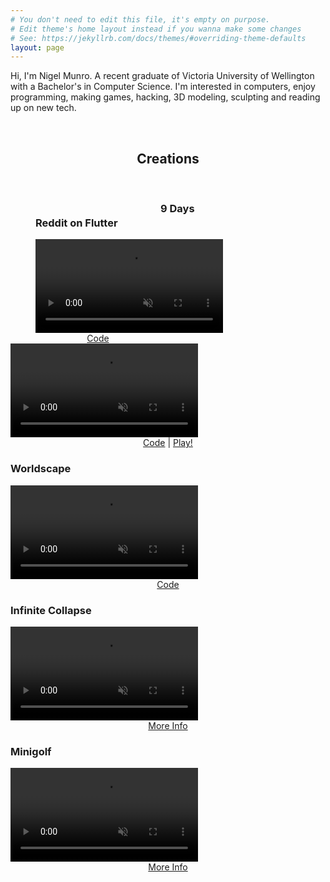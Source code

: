 ```yaml
---
# You don't need to edit this file, it's empty on purpose.
# Edit theme's home layout instead if you wanna make some changes
# See: https://jekyllrb.com/docs/themes/#overriding-theme-defaults
layout: page
---
```



Hi, I'm Nigel Munro. A recent graduate of Victoria University of Wellington with a Bachelor's in Computer Science. I'm interested in computers, enjoy programming, making games, hacking, 3D modeling, sculpting and reading up on new tech.

<br>
<center>
<h2>
Creations
</h2>
 </center>
<br>

<div id="showcase">


<div id="showcase1" class="class_showcase" style="width: 200px; float: left; margin-left: 40px">
<h3>Reddit on Flutter</h3>

<a href="/projects/#reddit_on_flutter">
<video muted autoplay loop>
  <source src="/videos/redditonflutter.mp4" type="video/mp4">
  *put a image here
  Your browser does not support HTML5 video.
</video>
</a>
<center>
<a href="https://github.com/munro98/RedditOnFlutter">Code</a>
</center>

</div>

<div class="class_showcase">
<h3>9 Days</h3>
<a href="/projects/#9days">
<video muted autoplay loop>
  <source src="/videos/9days.mp4" type="video/mp4">
  Your browser does not support HTML5 video.
</video>
</a>
<center>
<a href="https://github.com/munro98/9Days">Code</a>
|
<a href="https://munro98.github.io/9Days/">Play!</a>
</center>
</div>

<div class="class_showcase">
<h3>Worldscape</h3>
<a href="/projects/#landscapeworld">
<video muted autoplay loop>
  <source src="videos/landscapeworld.mp4"  type="video/mp4">
  Your browser does not support HTML5 video.
</video>
</a>
<center>
<a href="https://github.com/munro98/SimpleCraftCpp">Code</a>
</center>
</div>

<div class="class_showcase">
<h3>Infinite Collapse</h3>
<a href="/projects/#infinitecollapse">
<video muted autoplay loop>
  <source src="videos/infinitecollapse.mp4"   type="video/mp4">
  Your browser does not support HTML5 video.
</video>
</a>
<center>
<a href="/projects/#infinitecollapse">More Info</a>
</center>
</div>

<div class="class_showcase">
<h3>Minigolf</h3>
<a href="/projects/#minigolf">
<video muted autoplay loop>
  <source src="videos/golf.mp4"   type="video/mp4">
  Your browser does not support HTML5 video.
</video>
</a>
<center>
<a href="/projects/#minigolf">More Info</a>
</center>
</div>


</div>

